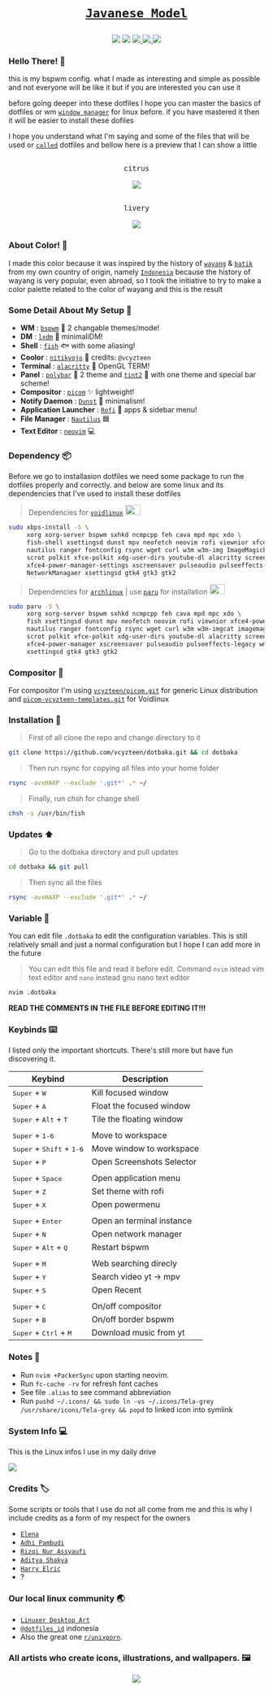 # <p align="center">[`Javanese Model`](https://en.m.wikipedia.org/wiki/Java)</p>
<p align="center">
<img src="https://i.postimg.cc/Wp8NbsQ5/IMG-20220208-172254.png"/>
<img src="https://i.postimg.cc/XqSQRMgF/IMG-20220208-164931.png"/>

<a href="https://github.com/vcyzteen/dotbaka/stargazers">
        <img src="https://img.shields.io/github/stars/vcyzteen/dotbaka?color=C7655C&style=for-the-badge&labelColor=1A1B26">
    </a>
    <a href="https://github.com/vcyzteen/dotbaka/network/members/">
        <img src="https://img.shields.io/github/forks/vcyzteen/dotbaka?color=FFC98D&style=for-the-badge&labelColor=1A1B26">
    </a>
        <img src="https://img.shields.io/github/repo-size/vcyzteen/dotbaka?color=FDEDCF&style=for-the-badge&labelColor=1A1B26">
</a>
  
### Hello There! 👋
this is my bspwm config. what I made as interesting and simple as possible and not everyone will be like it but if you are interested you can use it

before going deeper into these dotfiles I hope you can master the basics of dotfiles or wm [`window manager`](https://en.m.wikipedia.org/wiki/Window_manager) for linux before. if you have mastered it then it will be easier to install these dofiles

I hope you understand what I'm saying and some of the files that will be used or [`called`](https://en.m.wiktionary.org/wiki/call) dotfiles and bellow here is a preview that I can show a little

<p align="center">
  <kbd><br>citrus
  <br><br>
  <kbd><img src="https://i.postimg.cc/1tzjsDqr/2022-02-04-17-53-01-screenshot.png"/></kbd></kbd>
<p align="center">
  <kbd><br>livery
  <br><br>
  <kbd><img src="https://i.postimg.cc/q73Sdrn9/2022-02-07-14-04-28-screenshot.png"/></kbd></kbd>

### About Color! 🎨
I made this color because it was inspired by the history of [`wayang`](https://en.m.wikipedia.org/wiki/Wayang) & [`batik`](https://en.m.wikipedia.org/wiki/Batik) from my own country of origin, namely [`Indonesia`](https://en.m.wikipedia.org/wiki/Indonesia) because the history of wayang is very popular, even abroad, so I took the initiative to try to make a color palette related to the color of wayang and this is the result

### Some Detail About My Setup 📝
   * <b>WM</b> : [`bspwm`](https://github.com/baskerville/bspwm) 🎨 2 changable themes/mode!
   * <b>DM</b> : [`lxdm`](https://blog.lxde.org/2009/09/10/lxdm-new-display-manager/) 🌼 minimaliDM!
   * <b>Shell</b> : [`fish`](https://github.com/fish-shell/fish-shell) 🐟 with some aliasing!
   * <b>Coolor</b> : [`nitikyojo`](https://github.com/nitikyojo) 🍵 credits: `@vcyzteen`
   * <b>Terminal</b> : [`alacritty`](https://github.com/alacritty/alacritty) 🚀 OpenGL TERM!
   * <b>Panel</b> : [`polybar`](https://github.com/polybar/polybar) 🧬 2 theme and [`tint2`](https://gitlab.com/o9000/tint2) 📯 with one theme and special bar scheme!
   * <b>Compositor</b> : [`picom`](https://github.com/yshui/picom) ✨ lightweight!
   * <b>Notify Daemon</b> : [`Dunst`](https://github.com/dunst-project/dunst) 🍃 minimalism!
   * <b>Application Launcher</b> : [`Rofi`](https://github.com/davatorium/rofi) 🚀 apps & sidebar menu!
   * <b>File Manager</b> : [`Nautilus`](https://github.com/GNOME/nautilus) 🟦
   * <b>Text Editor</b> : [`neovim`](https://neovim.io/) 💻

### Dependency 📦
Before we go to installasion dotfiles we need some package to run the dotfiles properly and correctly. and below are some linux and its dependencies that I've used to install these dotfiles
> Dependencies for [`voidlinux`](https://voidlinux.org) <img src="https://upload.wikimedia.org/wikipedia/commons/0/02/Void_Linux_logo.svg" width="30" height="20" />
```sh
sudo xbps-install -S \
     xorg xorg-server bspwm sxhkd ncmpcpp feh cava mpd mpc xdo \
     fish-shell xsettingsd dunst mpv neofetch neovim rofi viewnior xfce4-power-manager \
     nautilus ranger fontconfig rsync wget curl w3m w3m-img ImageMagick pamixer pavucontrol \
     scrot polkit xfce-polkit xdg-user-dirs youtube-dl alacritty screenkey xautolock i3lock-color ueberzug \
     xfce4-power-manager-settings xscreensaver pulseaudio pulseeffects-legacy wmname skyppy-xd slop tint2 polybar \
     NetworkManagaer xsettingsd gtk4 gtk3 gtk2
```
> Dependencies for [`archlinux`](https://archlinux.org) | use [`paru`](https://github.com/Morganamilo/paru) for installation <img src="https://upload.wikimedia.org/wikipedia/commons/a/a5/Archlinux-icon-crystal-64.svg" width="30" height="20" />
```sh
sudo paru -S \
     xorg xorg-server bspwm sxhkd ncmpcpp feh cava mpd mpc xdo \
     fish xsettingsd dunst mpv neofetch neovim rofi viewnior xfce4-power-manager \
     nautilus ranger fontconfig rsync wget curl w3m w3m-imgcat imagemagick pamixer pavucontrol \
     scrot polkit xfce-polkit xdg-user-dirs youtube-dl alacritty screenkey xautolock i3lock-color ueberzug \
     xfce4-power-manager xscreensaver pulseaudio pulseeffects-legacy wmname skyppy-xd-git slop tint2 polybar networkmanager \
     xsettingsd gtk4 gtk3 gtk2
```

### Compositor 🔗
For compositor I'm using [`vcyzteen/picom.git`](https://github.com/vcyzteen/picom.git) for generic Linux distribution and [`picom-vcyzteen-templates.git`](https://github.com/vcyzteen/picom-vcyzteen-templates.git) for Voidlinux

### Installation 🍙
>First of all clone the repo and change directory to it
```sh
git clone https://github.com/vcyzteen/dotbaka.git && cd dotbaka
```
> Then run rsync for copying all files into your home folder
```sh
rsync -avxHAXP --exclude '.git*' .* ~/
```
> Finally, run chsh for change shell
```sh
chsh -s /usr/bin/fish
```
### Updates ⬆️
> Go to the dotbaka directory and pull updates
```sh
cd dotbaka && git pull
```
> Then sync all the files
```sh
rsync -avxHAXP --exclude '.git*' .* ~/
```
### Variable 📝
You can edit file `.dotbaka` to edit the configuration variables. This is still relatively small and just a normal configuration but I hope I can add more in the future
> You can edit this file and read it before edit. Command `nvim` istead vim text editor and `nano` instead gnu nano text editor
```sh
nvim .dotbaka
```
**READ THE COMMENTS IN THE FILE BEFORE EDITING IT!!!**
        
### Keybinds ⌨️

   I listed only the important shortcuts. There's still more but have fun discovering it.

   |                               Keybind                                |         Description         |
   | -------------------------------------------------------------------- | --------------------------- |
   | <kbd>Super</kbd> + <kbd>W</kbd>                                      | Kill focused window         ||                                                                      |                             |
   | <kbd>Super</kbd> + <kbd>A</kbd>                                      | Float the focused window    |
   | <kbd>Super</kbd> + <kbd>Alt</kbd> + <kbd>T</kbd>                     | Tile the floating window    |
   |                                                                      |                             |
   | <kbd>Super</kbd> + <kbd>1-6</kbd>                                    | Move to workspace           |
   | <kbd>Super</kbd> + <kbd>Shift</kbd> + <kbd>1-6</kbd>                 | Move window to workspace    |
   | <kbd>Super</kbd> + <kbd>P</kbd>                                      | Open Screenshots Selector   |
   |                                                                      |                             |
   | <kbd>Super</kbd> + <kbd>Space</kbd>                                  | Open application menu       |
   | <kbd>Super</kbd> + <kbd>Z</kbd>                                      | Set theme with rofi         |
   | <kbd>Super</kbd> + <kbd>X</kbd>                                      | Open powermenu              |                                                                    |                             |
   |                                                                      |                             | 
   | <kbd>Super</kbd> + <kbd>Enter</kbd>                                  | Open an terminal instance   |
   | <kbd>Super</kbd> + <kbd>N</kbd>                                      | Open network manager        |
   | <kbd>Super</kbd> + <kbd>Alt</kbd> + <kbd>Q</kbd>                     | Restart bspwm               |
   |                                                                      |                             |
   | <kbd>Super</kbd> + <kbd>M</kbd>                                      | Web searching direcly       |
   | <kbd>Super</kbd> + <kbd>Y</kbd>                                      | Search video yt -> mpv      |
   | <kbd>Super</kbd> + <kbd>S</kbd>                                      | Open Recent                 |
   |                                                                      |                             |
   | <kbd>Super</kbd> + <kbd>C</kbd>                                      | On/off compositor           |
   | <kbd>Super</kbd> + <kbd>B</kbd>                                      | On/off border bspwm         |
   | <kbd>Super</kbd> + <kbd>Ctrl</kbd> + <kbd>M</kbd>                    | Download music from yt      |

### Notes 📖
  * Run `nvim +PackerSync` upon starting neovim.
  * Run `fc-cache -rv` for refresh font caches
  * See file `.alias` to see command abbreviation
  * Run `pushd ~/.icons/ && sudo ln -vs ~/.icons/Tela-grey /usr/share/icons/Tela-grey && popd` to linked icon into symlink

### System Info 💻
This is the Linux infos I use in my daily drive

<kbd><img src="https://i.postimg.cc/rwmNVz7r/2021-12-27-18-36-25-screenshot.png"/></kbd>

### Credits 🏷
Some scripts or tools that I use do not all come from me and this is why I include credits as a form of my respect for the owners
  - [`Elena`](https://github.com/elenapan)
  - [`Adhi Pambudi`](https://github.com/addy-dclxvi)
  - [`Rizqi Nur Assyaufi`](https://github.com/bandithijo)
  - [`Aditya Shakya`](https://github.com/adi1090x)
  - [`Harry Elric`](https://github.com/owl4ce)
  - ?
 
### Our local linux community 🌏
  - [`Linuxer Desktop Art`](https://facebook.com/groups/linuxart)
  - [`@dotfiles_id`](https://t.me/dotfiles_id) indonesia
  - Also the great one [`r/unixporn`](https://www.reddit.com/r/unixporn).

### All artists who create icons, illustrations, and wallpapers. 🖼

<p align="center">
<img src="https://i.postimg.cc/MKMNRX6b/IMG-20220209-120311.png"/>
